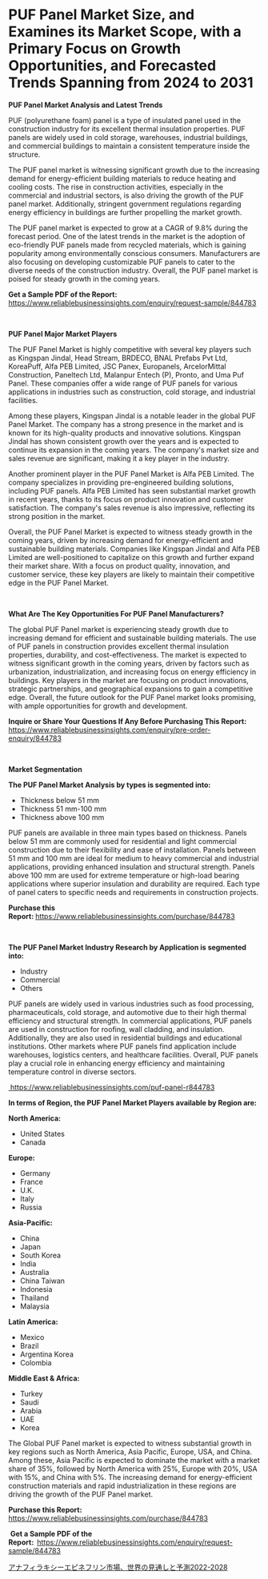 <p><h1>PUF Panel Market Size, and Examines its Market Scope, with a Primary Focus on Growth Opportunities, and Forecasted Trends Spanning from 2024 to 2031</h1></p><p><strong>PUF Panel Market Analysis and Latest Trends</strong></p>
<p><p>PUF (polyurethane foam) panel is a type of insulated panel used in the construction industry for its excellent thermal insulation properties. PUF panels are widely used in cold storage, warehouses, industrial buildings, and commercial buildings to maintain a consistent temperature inside the structure.</p><p>The PUF panel market is witnessing significant growth due to the increasing demand for energy-efficient building materials to reduce heating and cooling costs. The rise in construction activities, especially in the commercial and industrial sectors, is also driving the growth of the PUF panel market. Additionally, stringent government regulations regarding energy efficiency in buildings are further propelling the market growth.</p><p>The PUF panel market is expected to grow at a CAGR of 9.8% during the forecast period. One of the latest trends in the market is the adoption of eco-friendly PUF panels made from recycled materials, which is gaining popularity among environmentally conscious consumers. Manufacturers are also focusing on developing customizable PUF panels to cater to the diverse needs of the construction industry. Overall, the PUF panel market is poised for steady growth in the coming years.</p></p>
<p><strong>Get a Sample PDF of the Report:&nbsp;</strong> <a href="https://www.reliablebusinessinsights.com/enquiry/request-sample/844783">https://www.reliablebusinessinsights.com/enquiry/request-sample/844783</a></p>
<p>&nbsp;</p>
<p><strong>PUF Panel Major Market Players</strong></p>
<p><p>The PUF Panel Market is highly competitive with several key players such as Kingspan Jindal, Head Stream, BRDECO, BNAL Prefabs Pvt Ltd, KoreaPuff, Alfa PEB Limited, JSC Panex, Europanels, ArcelorMittal Construction, Paneltech Ltd, Malanpur Entech (P), Pronto, and Uma Puf Panel. These companies offer a wide range of PUF panels for various applications in industries such as construction, cold storage, and industrial facilities.</p><p>Among these players, Kingspan Jindal is a notable leader in the global PUF Panel Market. The company has a strong presence in the market and is known for its high-quality products and innovative solutions. Kingspan Jindal has shown consistent growth over the years and is expected to continue its expansion in the coming years. The company's market size and sales revenue are significant, making it a key player in the industry.</p><p>Another prominent player in the PUF Panel Market is Alfa PEB Limited. The company specializes in providing pre-engineered building solutions, including PUF panels. Alfa PEB Limited has seen substantial market growth in recent years, thanks to its focus on product innovation and customer satisfaction. The company's sales revenue is also impressive, reflecting its strong position in the market.</p><p>Overall, the PUF Panel Market is expected to witness steady growth in the coming years, driven by increasing demand for energy-efficient and sustainable building materials. Companies like Kingspan Jindal and Alfa PEB Limited are well-positioned to capitalize on this growth and further expand their market share. With a focus on product quality, innovation, and customer service, these key players are likely to maintain their competitive edge in the PUF Panel Market.</p></p>
<p>&nbsp;</p>
<p><strong>What Are The Key Opportunities For PUF Panel Manufacturers?</strong></p>
<p><p>The global PUF Panel market is experiencing steady growth due to increasing demand for efficient and sustainable building materials. The use of PUF panels in construction provides excellent thermal insulation properties, durability, and cost-effectiveness. The market is expected to witness significant growth in the coming years, driven by factors such as urbanization, industrialization, and increasing focus on energy efficiency in buildings. Key players in the market are focusing on product innovations, strategic partnerships, and geographical expansions to gain a competitive edge. Overall, the future outlook for the PUF Panel market looks promising, with ample opportunities for growth and development.</p></p>
<p><strong>Inquire or Share Your Questions If Any Before Purchasing This Report:</strong> <a href="https://www.reliablebusinessinsights.com/enquiry/pre-order-enquiry/844783">https://www.reliablebusinessinsights.com/enquiry/pre-order-enquiry/844783</a></p>
<p>&nbsp;</p>
<p><strong>Market Segmentation</strong></p>
<p><strong>The PUF Panel Market Analysis by types is segmented into:</strong></p>
<p><ul><li>Thickness below 51 mm</li><li>Thickness 51 mm-100 mm</li><li>Thickness above 100 mm</li></ul></p>
<p><p>PUF panels are available in three main types based on thickness. Panels below 51 mm are commonly used for residential and light commercial construction due to their flexibility and ease of installation. Panels between 51 mm and 100 mm are ideal for medium to heavy commercial and industrial applications, providing enhanced insulation and structural strength. Panels above 100 mm are used for extreme temperature or high-load bearing applications where superior insulation and durability are required. Each type of panel caters to specific needs and requirements in construction projects.</p></p>
<p><strong>Purchase this Report:&nbsp;</strong><a href="https://www.reliablebusinessinsights.com/purchase/844783">https://www.reliablebusinessinsights.com/purchase/844783</a></p>
<p>&nbsp;</p>
<p><strong>The PUF Panel Market Industry Research by Application is segmented into:</strong></p>
<p><ul><li>Industry</li><li>Commercial</li><li>Others</li></ul></p>
<p><p>PUF panels are widely used in various industries such as food processing, pharmaceuticals, cold storage, and automotive due to their high thermal efficiency and structural strength. In commercial applications, PUF panels are used in construction for roofing, wall cladding, and insulation. Additionally, they are also used in residential buildings and educational institutions. Other markets where PUF panels find application include warehouses, logistics centers, and healthcare facilities. Overall, PUF panels play a crucial role in enhancing energy efficiency and maintaining temperature control in diverse sectors.</p></p>
<p><a href="https://www.reliablebusinessinsights.com/puf-panel-r844783">&nbsp;https://www.reliablebusinessinsights.com/puf-panel-r844783</a></p>
<p><strong>In terms of Region, the PUF Panel Market Players available by Region are:</strong></p>
<p>
    <p> <strong> North America: </strong>
        <ul>
            <li>United States</li>
            <li>Canada</li>
        </ul>
        </p> 
    <p> <strong> Europe: </strong>
        <ul>
            <li>Germany</li>
            <li>France</li>
            <li>U.K.</li>
            <li>Italy</li>
            <li>Russia</li>
        </ul>
        </p> 
    <p> <strong> Asia-Pacific: </strong>
        <ul>
            <li>China</li>
            <li>Japan</li>
            <li>South Korea</li>
            <li>India</li>
            <li>Australia</li>
            <li>China Taiwan</li>
            <li>Indonesia</li>
            <li>Thailand</li>
            <li>Malaysia</li>
        </ul>
        </p> 
    <p> <strong> Latin America: </strong>
        <ul>
            <li>Mexico</li>
            <li>Brazil</li>
            <li>Argentina Korea</li>
            <li>Colombia</li>
        </ul>
        </p> 
    <p> <strong> Middle East & Africa: </strong>
        <ul>
            <li>Turkey</li>
            <li>Saudi</li>
            <li>Arabia</li>
            <li>UAE</li>
            <li>Korea</li>
        </ul>
    </p>
    </p>
<p><p>The Global PUF Panel market is expected to witness substantial growth in key regions such as North America, Asia Pacific, Europe, USA, and China. Among these, Asia Pacific is expected to dominate the market with a market share of 35%, followed by North America with 25%, Europe with 20%, USA with 15%, and China with 5%. The increasing demand for energy-efficient construction materials and rapid industrialization in these regions are driving the growth of the PUF Panel market.</p></p>
<p><strong>Purchase this Report: </strong><a href="https://www.reliablebusinessinsights.com/purchase/844783">https://www.reliablebusinessinsights.com/purchase/844783</a></p>
<p>&nbsp;<strong>Get a Sample PDF of the Report:&nbsp;&nbsp;</strong><a href="https://www.reliablebusinessinsights.com/enquiry/request-sample/844783">https://www.reliablebusinessinsights.com/enquiry/request-sample/844783</a></p>
<p><strong></strong></p>
<p><p><a href="https://github.com/oqxogxyvqe90775/Market-Research-Report-List-2/blob/main/6772450130871.md">アナフィラキシーエピネフリン市場、世界の見通しと予測2022-2028</a></p></p>